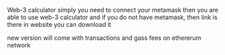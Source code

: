 Web-3 calculator 
simply you need to connect your metamask 
then you are able to use web-3 calculator 
and if you do not have metamask, then link is there in website you can download it  

new version will come with transactions and gass fees on ethererum network 
